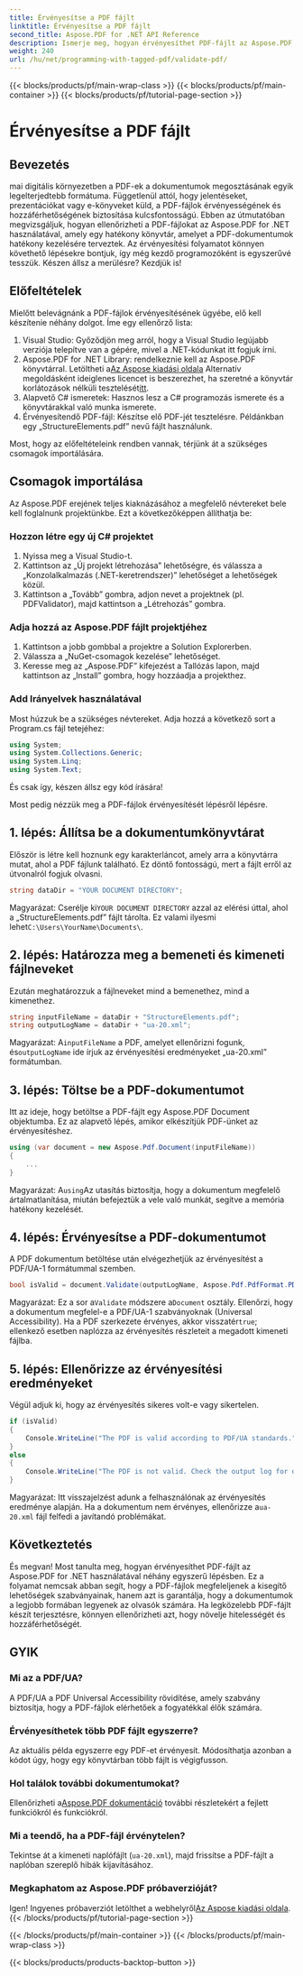 ```yaml
---
title: Érvényesítse a PDF fájlt
linktitle: Érvényesítse a PDF fájlt
second_title: Aspose.PDF for .NET API Reference
description: Ismerje meg, hogyan érvényesíthet PDF-fájlt az Aspose.PDF for .NET segítségével. Ellenőrizze, hogy megfelel-e a szabványoknak, és készítsen érvényesítési jelentést.
weight: 240
url: /hu/net/programming-with-tagged-pdf/validate-pdf/
---
```


{{< blocks/products/pf/main-wrap-class >}}
{{< blocks/products/pf/main-container >}}
{{< blocks/products/pf/tutorial-page-section >}}

# Érvényesítse a PDF fájlt

## Bevezetés

mai digitális környezetben a PDF-ek a dokumentumok megosztásának egyik legelterjedtebb formátuma. Függetlenül attól, hogy jelentéseket, prezentációkat vagy e-könyveket küld, a PDF-fájlok érvényességének és hozzáférhetőségének biztosítása kulcsfontosságú. Ebben az útmutatóban megvizsgáljuk, hogyan ellenőrizheti a PDF-fájlokat az Aspose.PDF for .NET használatával, amely egy hatékony könyvtár, amelyet a PDF-dokumentumok hatékony kezelésére terveztek. Az érvényesítési folyamatot könnyen követhető lépésekre bontjuk, így még kezdő programozóként is egyszerűvé tesszük. Készen állsz a merülésre? Kezdjük is!

## Előfeltételek

Mielőtt belevágnánk a PDF-fájlok érvényesítésének ügyébe, elő kell készítenie néhány dolgot. Íme egy ellenőrző lista:

1. Visual Studio: Győződjön meg arról, hogy a Visual Studio legújabb verziója telepítve van a gépére, mivel a .NET-kódunkat itt fogjuk írni.
2.  Aspose.PDF for .NET Library: rendelkeznie kell az Aspose.PDF könyvtárral. Letöltheti a[Az Aspose kiadási oldala](https://releases.aspose.com/pdf/net/) Alternatív megoldásként ideiglenes licencet is beszerezhet, ha szeretné a könyvtár korlátozások nélküli tesztelését[itt](https://purchase.aspose.com/temporary-license/).
3. Alapvető C# ismeretek: Hasznos lesz a C# programozás ismerete és a könyvtárakkal való munka ismerete.
4. Érvényesítendő PDF-fájl: Készítse elő PDF-jét tesztelésre. Példánkban egy „StructureElements.pdf” nevű fájlt használunk.

Most, hogy az előfeltételeink rendben vannak, térjünk át a szükséges csomagok importálására.

## Csomagok importálása

Az Aspose.PDF erejének teljes kiaknázásához a megfelelő névtereket bele kell foglalnunk projektünkbe. Ezt a következőképpen állíthatja be:

### Hozzon létre egy új C# projektet

1. Nyissa meg a Visual Studio-t.
2. Kattintson az „Új projekt létrehozása” lehetőségre, és válassza a „Konzolalkalmazás (.NET-keretrendszer)” lehetőséget a lehetőségek közül.
3. Kattintson a „Tovább” gombra, adjon nevet a projektnek (pl. PDFValidator), majd kattintson a „Létrehozás” gombra.

### Adja hozzá az Aspose.PDF fájlt projektjéhez

1. Kattintson a jobb gombbal a projektre a Solution Explorerben.
2. Válassza a „NuGet-csomagok kezelése” lehetőséget.
3. Keresse meg az „Aspose.PDF” kifejezést a Tallózás lapon, majd kattintson az „Install” gombra, hogy hozzáadja a projekthez.

### Add Irányelvek használatával

Most húzzuk be a szükséges névtereket. Adja hozzá a következő sort a Program.cs fájl tetejéhez:

```csharp
using System;
using System.Collections.Generic;
using System.Linq;
using System.Text;
```

És csak így, készen állsz egy kód írására!

Most pedig nézzük meg a PDF-fájlok érvényesítését lépésről lépésre.

## 1. lépés: Állítsa be a dokumentumkönyvtárat

Először is létre kell hoznunk egy karakterláncot, amely arra a könyvtárra mutat, ahol a PDF fájlunk található. Ez döntő fontosságú, mert a fájlt erről az útvonalról fogjuk olvasni.

```csharp
string dataDir = "YOUR DOCUMENT DIRECTORY";
```

 Magyarázat: Cserélje ki`YOUR DOCUMENT DIRECTORY` azzal az elérési úttal, ahol a „StructureElements.pdf” fájlt tárolta. Ez valami ilyesmi lehet`C:\Users\YourName\Documents\`.

## 2. lépés: Határozza meg a bemeneti és kimeneti fájlneveket

Ezután meghatározzuk a fájlneveket mind a bemenethez, mind a kimenethez. 

```csharp
string inputFileName = dataDir + "StructureElements.pdf";
string outputLogName = dataDir + "ua-20.xml";
```

 Magyarázat: A`inputFileName` a PDF, amelyet ellenőrizni fogunk, és`outputLogName` ide írjuk az érvényesítési eredményeket „ua-20.xml” formátumban.

## 3. lépés: Töltse be a PDF-dokumentumot

Itt az ideje, hogy betöltse a PDF-fájlt egy Aspose.PDF Document objektumba. Ez az alapvető lépés, amikor elkészítjük PDF-ünket az érvényesítéshez.

```csharp
using (var document = new Aspose.Pdf.Document(inputFileName))
{
    ...
}
```

 Magyarázat: A`using`Az utasítás biztosítja, hogy a dokumentum megfelelő ártalmatlanítása, miután befejeztük a vele való munkát, segítve a memória hatékony kezelését.

## 4. lépés: Érvényesítse a PDF-dokumentumot

A PDF dokumentum betöltése után elvégezhetjük az érvényesítést a PDF/UA-1 formátummal szemben. 

```csharp
bool isValid = document.Validate(outputLogName, Aspose.Pdf.PdfFormat.PDF_UA_1);
```

 Magyarázat: Ez a sor a`Validate` módszere a`Document` osztály. Ellenőrzi, hogy a dokumentum megfelel-e a PDF/UA-1 szabványoknak (Universal Accessibility). Ha a PDF szerkezete érvényes, akkor visszatér`true`; ellenkező esetben naplózza az érvényesítés részleteit a megadott kimeneti fájlba.

## 5. lépés: Ellenőrizze az érvényesítési eredményeket

Végül adjuk ki, hogy az érvényesítés sikeres volt-e vagy sikertelen.

```csharp
if (isValid)
{
    Console.WriteLine("The PDF is valid according to PDF/UA standards.");
}
else
{
    Console.WriteLine("The PDF is not valid. Check the output log for details.");
}
```

 Magyarázat: Itt visszajelzést adunk a felhasználónak az érvényesítés eredménye alapján. Ha a dokumentum nem érvényes, ellenőrizze a`ua-20.xml` fájl felfedi a javítandó problémákat.

## Következtetés

És megvan! Most tanulta meg, hogyan érvényesíthet PDF-fájlt az Aspose.PDF for .NET használatával néhány egyszerű lépésben. Ez a folyamat nemcsak abban segít, hogy a PDF-fájlok megfeleljenek a kisegítő lehetőségek szabványainak, hanem azt is garantálja, hogy a dokumentumok a legjobb formában legyenek az olvasók számára. Ha legközelebb PDF-fájlt készít terjesztésre, könnyen ellenőrizheti azt, hogy növelje hitelességét és hozzáférhetőségét.

## GYIK

### Mi az a PDF/UA?  
A PDF/UA a PDF Universal Accessibility rövidítése, amely szabvány biztosítja, hogy a PDF-fájlok elérhetőek a fogyatékkal élők számára.

### Érvényesíthetek több PDF fájlt egyszerre?  
Az aktuális példa egyszerre egy PDF-et érvényesít. Módosíthatja azonban a kódot úgy, hogy egy könyvtárban több fájlt is végigfusson.

### Hol találok további dokumentumokat?  
 Ellenőrizheti a[Aspose.PDF dokumentáció](https://reference.aspose.com/pdf/net/) további részletekért a fejlett funkciókról és funkciókról.

### Mi a teendő, ha a PDF-fájl érvénytelen?  
Tekintse át a kimeneti naplófájlt (`ua-20.xml`), majd frissítse a PDF-fájlt a naplóban szereplő hibák kijavításához.

### Megkaphatom az Aspose.PDF próbaverzióját?  
 Igen! Ingyenes próbaverziót letölthet a webhelyről[Az Aspose kiadási oldala](https://releases.aspose.com/).
{{< /blocks/products/pf/tutorial-page-section >}}

{{< /blocks/products/pf/main-container >}}
{{< /blocks/products/pf/main-wrap-class >}}

{{< blocks/products/products-backtop-button >}}
